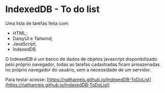 # IndexedDB - To do list

Uma lista de tarefas feita com:

- HTML;
- DaisyUI e Tailwind;
- JavaScript;
- IndexedDB.

O IndexedDB é um banco de dados de objetos javascript disponibilizado pelo próprio navegador, todas as tarefas cadastradas ficam armazenadas no próprio navegador do usuário, sem a necessidade de um servidor.

Para testar acesse: [https://nathanreis.github.io/IndexedDB-ToDoList](https://nathanreis.github.io/IndexedDB-ToDoList)
